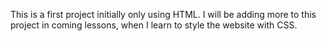 This is a first project initially only using HTML.  I will be adding more to this project in coming lessons, when I learn to style the website with CSS. 